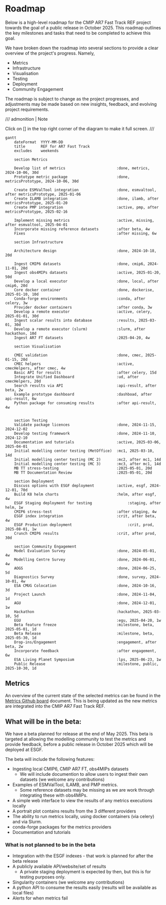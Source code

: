 # Roadmap

Below is a high-level roadmap for the CMIP AR7 Fast Track REF  project towards the goal of a public release in October 2025.
This roadmap outlines the key milestones and tasks that need to be completed to achieve this goal.

We have broken down the roadmap into several sections to provide a clear overview of the project's progress.
Namely,

- Metrics
- Infrastructure
- Visualisation
- Testing
- Deployment
- Community Engagement

The roadmap is subject to change as the project progresses, and adjustments may be made based on new insights, feedback, and evolving project requirements.

/// admonition | Note

Click on [] in the top right corner of the diagram to make it full screen.
///

```mermaid
gantt
    dateFormat  YYYY-MM-DD
    title       REF for AR7 Fast Track
    excludes    weekends

    section Metrics

    Develop list of metrics                       :done, metrics, 2024-10-06, 30d
    Prototype metric package                      :done, metricsPrototype, 2024-10-06, 30d

    Create ESMValTool integration                 :done, esmvaltool, after metricsPrototype, 2025-01-06
    Create ILAMB integration                      :done, ilamb, after metricsPrototype, 2025-01-20
    Create PMP integration                        :active, pmp, after metricsPrototype, 2025-02-16

    Implement missing metrics                     :active, missing, after esmvaltool, 2025-04-01
    Incorporate missing reference datasets        :after beta, 4w
    Fixes                                         :after missing, 6w

    section Infrastructure

    Architecture design                           :done, 2024-10-18, 20d

    Ingest CMIP6 datasets                         :done, cmip6, 2024-11-01, 20d
    Ingest obs4MIPs datasets                      :active, 2025-01-20, 50d
    Develop a local executor                      :done, local, after cmip6, 20d
    Core docker container                         :done, dockerise, 2025-01-10, 10d
    Conda-forge environments                      :conda, after celery, 3w
    Provider docker containers                    :after conda, 3w
    Develop a remote executor                     :active, celery, 2025-01-01, 30d
    Ingest scalar results into database           :results, 2025-03-01, 30d
    Develop a remote executor (slurm)             :slurm, after hackathon, 10d
    Ingest AR7 FT datasets                        :2025-04-20, 4w

    section Visualisation

    CMEC validation                               :done, cmec, 2025-01-15, 20d
    CMEC helpers                                  :active, cmecHelpers, after cmec, 4w
    Basic API for results                         :after celery, 15d
    Integrate Unified Dashboard                   :ud, after cmecHelpers, 20d
    Search results via API                        :api-result, after beta, 2w
    Example prototype dashboard                   :dashboad, after api-result, 6w
    Python package for consuming results          :after api-result, 4w


    section Testing
    Validate package licences                     :done, 2024-11-15, 2024-12-02
    Develop testing framework                     :done, 2024-11-10, 2024-12-10
    Documentation and tutorials                   :active, 2025-03-06, 2025-04-01
    Initial modelling center testing (MetOffice)  :mc1, 2025-03-10, 14d
    Initial modelling center testing (MC 2)       :mc2, after mc1, 14d
    Initial modelling center testing (MC 3)       :mc3, after mc1, 14d
    MB TT stress-testing                          :2025-05-01, 20d
    MB TT Documentation Review                    :2025-05-01, 20d

    section Deployment
    Discuss options with ESGF deployment          :active, esgf, 2024-12-01, 70d
    Build K8 helm charts                          :helm, after esgf, 4w
    ESGF Staging deployment for testing                :staging, after helm, 1w
    CMIP6 stress-test                             :after staging, 4w
    ESGF index integration                        :crit, after beta, 4w
    ESGF Production deployment                         :crit, prod, 2025-08-01, 1w
    Crunch CMIP6 results                          :crit, after prod, 30d

    section Community Engagement
    Model Evaluation Survey                       :done, 2024-05-01, 4w
    Modelling Centre Survey                       :done, 2024-06-01, 4w
    AOGS                                          :done, 2024-06-25, 5d
    Diagnostics Survey                            :done, survey, 2024-10-01, 4w
    ESA CMUG Colocation                           :done, 2024-10-16, 3d
    Project Launch                                :done, 2024-11-04, 1d
    AGU                                           :done, 2024-12-01, 1w
    Hackathon                                     :hackathon, 2025-03-10, 5d
    EGU                                           :egu, 2025-04-20, 1w
    Beta feature freeze                           :milestone, beta, 2025-05-01, 1d
    Beta Release                                  :milestone, beta, 2025-05-30, 1d
    Drop-ins/Engagement                           :engagement, after beta, 2w
    Incorporate feedback                          :after engagement, 6w
    ESA Living Planet Symposium                   :lps, 2025-06-23, 1w
    Public Release                                :milestone, public, 2025-10-30, 1d

```


## Metrics

An overview of the current state of the selected metrics can be found in the
[Metrics Github board](https://github.com/orgs/Climate-REF/projects/2/views/2) document.
This is being updated as the new metrics are integrated into the CMIP AR7 Fast Track REF.


## What will be in the beta:

We have a beta planned for release at the end of May 2025.
This beta is targeted at allowing the modelling community to test the metrics and provide feedback,
before a public release in October 2025 which will be deployed at ESGF.

The beta will include the following features:

* Ingesting local CMIP6, CMIP AR7 FT, obs4MIPs datasets
    * We will include documention to allow users to ingest their own datasets (we welcome any contributions)
* Examples of ESMValTool, ILAMB, and PMP metrics.
    * Some reference datasets may be missing as we are work through integrating these with obs4MIPs.
* A simple web interface to view the results of any metrics executions locally
* A portrait plot contains results from the 3 different providers
* The ability to run metrics locally, using docker containers (via celery) and via Slurm.
* conda-forge packages for the metrics providers
* Documentation and tutorials

### What is not planned to be in the beta

* Integration with the ESGF indexes - that work is planned for after the beta release
* A publicly available API/website/set of results
  * A private staging deployment is expected by then, but this is for testing purposes only.
* Singularity containers (we welcome any contributions)
* A python API to consume the results easily (results will be available as local files)
* Alerts for when metrics fail
